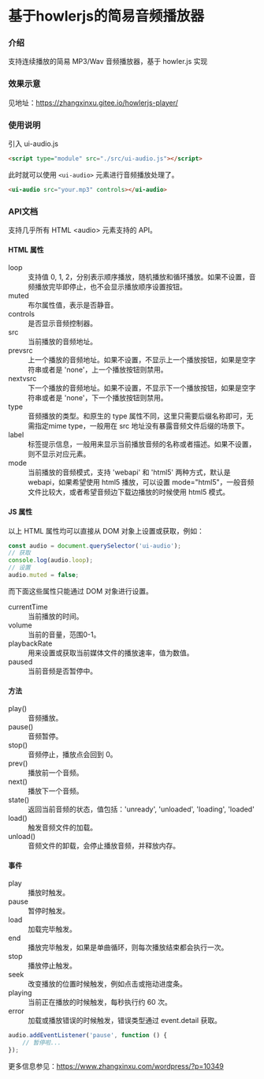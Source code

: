 # 基于howlerjs的简易音频播放器

### 介绍
支持连续播放的简易 MP3/Wav 音频播放器，基于 howler.js 实现

### 效果示意

见地址：https://zhangxinxu.gitee.io/howlerjs-player/

### 使用说明

引入 ui-audio.js

```html
<script type="module" src="./src/ui-audio.js"></script>
```

此时就可以使用 <code>&lt;ui-audio&gt;</code> 元素进行音频播放处理了。

```html
<ui-audio src="your.mp3" controls></ui-audio>
```

### API文档

支持几乎所有 HTML &lt;audio&gt; 元素支持的 API。


#### HTML 属性

<dl>
    <dt>loop</dt>
    <dd>支持值 0, 1, 2，分别表示顺序播放，随机播放和循环播放。如果不设置，音频播放完毕即停止，也不会显示播放顺序设置按钮。</dd>
    <dt>muted</dt>
    <dd>布尔属性值，表示是否静音。</dd>
    <dt>controls</dt>
    <dd>是否显示音频控制器。</dd>
    <dt>src</dt>
    <dd>当前播放的音频地址。</dd>
    <dt>prevsrc</dt>
    <dd>上一个播放的音频地址。如果不设置，不显示上一个播放按钮，如果是空字符串或者是 'none'，上一个播放按钮则禁用。</dd>
    <dt>nextvsrc</dt>
    <dd>下一个播放的音频地址。如果不设置，不显示下一个播放按钮，如果是空字符串或者是 'none'，下一个播放按钮则禁用。</dd>
    <dt>type</dt>
    <dd>音频播放的类型。和原生的 type 属性不同，这里只需要后缀名称即可，无需指定mime type，一般用在 src 地址没有暴露音频文件后缀的场景下。</dd>
    <dt>label</dt>
    <dd>标签提示信息，一般用来显示当前播放音频的名称或者描述。如果不设置，则不显示对应元素。</dd>
    <dt>mode</dt>
    <dd>当前播放的音频模式，支持 'webapi' 和 'html5' 两种方式，默认是 webapi，如果希望使用 html5 播放，可以设置 mode="html5"，一般音频文件比较大，或者希望音频边下载边播放的时候使用 html5 模式。</dd>
</dl>

#### JS 属性

以上 HTML 属性均可以直接从 DOM 对象上设置或获取，例如：

```js
const audio = document.querySelector('ui-audio');
// 获取
console.log(audio.loop);
// 设置
audio.muted = false;
```

而下面这些属性只能通过 DOM 对象进行设置。

<dl>
    <dt>currentTime</dt>
    <dd>当前播放的时间。</dd>
    <dt>volume</dt>
    <dd>当前的音量，范围0-1。</dd>
    <dt>playbackRate</dt>
    <dd>用来设置或获取当前媒体文件的播放速率，值为数值。</dd>
    <dt>paused</dt>
    <dd>当前音频是否暂停中。</dd>
</dl>

#### 方法

<dl>
    <dt>play()</dt>
    <dd>音频播放。</dd>
    <dt>pause()</dt>
    <dd>音频暂停。</dd>
    <dt>stop()</dt>
    <dd>音频停止，播放点会回到 0。</dd>
    <dt>prev()</dt>
    <dd>播放前一个音频。</dd>
    <dt>next()</dt>
    <dd>播放下一个音频。</dd>
    <dt>state()</dt>
    <dd>返回当前音频的状态，值包括：'unready', 'unloaded', 'loading', 'loaded'</dd>
    <dt>load()</dt>
    <dd>触发音频文件的加载。</dd>
    <dt>unload()</dt>
    <dd>音频文件的卸载，会停止播放音频，并释放内存。</dd>
</dl>


#### 事件

<dl>
    <dt>play</dt>
    <dd>播放时触发。</dd>
    <dt>pause</dt>
    <dd>暂停时触发。</dd>
    <dt>load</dt>
    <dd>加载完毕触发。</dd>
    <dt>end</dt>
    <dd>播放完毕触发，如果是单曲循环，则每次播放结束都会执行一次。</dd>
    <dt>stop</dt>
    <dd>播放停止触发。</dd>
    <dt>seek</dt>
    <dd>改变播放的位置时候触发，例如点击或拖动进度条。</dd>
    <dt>playing</dt>
    <dd>当前正在播放的时候触发，每秒执行约 60 次。</dd>
    <dt>error</dt>
    <dd>加载或播放错误的时候触发，错误类型通过 event.detail 获取。</dd>
</dl>

```js
audio.addEventListener('pause', function () {
    // 暂停啦...
});
```

更多信息参见：https://www.zhangxinxu.com/wordpress/?p=10349
